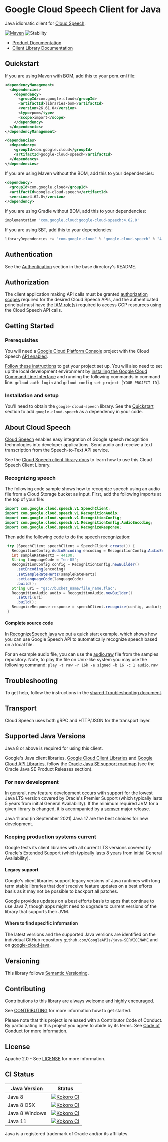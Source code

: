 # Google Cloud Speech Client for Java

Java idiomatic client for [Cloud Speech][product-docs].

[![Maven][maven-version-image]][maven-version-link]
![Stability][stability-image]

- [Product Documentation][product-docs]
- [Client Library Documentation][javadocs]


## Quickstart


If you are using Maven with [BOM][libraries-bom], add this to your pom.xml file:

```xml
<dependencyManagement>
  <dependencies>
    <dependency>
      <groupId>com.google.cloud</groupId>
      <artifactId>libraries-bom</artifactId>
      <version>26.61.0</version>
      <type>pom</type>
      <scope>import</scope>
    </dependency>
  </dependencies>
</dependencyManagement>

<dependencies>
  <dependency>
    <groupId>com.google.cloud</groupId>
    <artifactId>google-cloud-speech</artifactId>
  </dependency>
</dependencies>
```

If you are using Maven without the BOM, add this to your dependencies:


```xml
<dependency>
  <groupId>com.google.cloud</groupId>
  <artifactId>google-cloud-speech</artifactId>
  <version>4.62.0</version>
</dependency>
```

If you are using Gradle without BOM, add this to your dependencies:

```Groovy
implementation 'com.google.cloud:google-cloud-speech:4.62.0'
```

If you are using SBT, add this to your dependencies:

```Scala
libraryDependencies += "com.google.cloud" % "google-cloud-speech" % "4.62.0"
```

## Authentication

See the [Authentication][authentication] section in the base directory's README.

## Authorization

The client application making API calls must be granted [authorization scopes][auth-scopes] required for the desired Cloud Speech APIs, and the authenticated principal must have the [IAM role(s)][predefined-iam-roles] required to access GCP resources using the Cloud Speech API calls.

## Getting Started

### Prerequisites

You will need a [Google Cloud Platform Console][developer-console] project with the Cloud Speech [API enabled][enable-api].

[Follow these instructions][create-project] to get your project set up. You will also need to set up the local development environment by
[installing the Google Cloud Command Line Interface][cloud-cli] and running the following commands in command line:
`gcloud auth login` and `gcloud config set project [YOUR PROJECT ID]`.

### Installation and setup

You'll need to obtain the `google-cloud-speech` library.  See the [Quickstart](#quickstart) section
to add `google-cloud-speech` as a dependency in your code.

## About Cloud Speech


[Cloud Speech][product-docs] enables easy integration of Google speech recognition technologies into developer applications. Send audio and receive a text transcription from the Speech-to-Text API service.

See the [Cloud Speech client library docs][javadocs] to learn how to
use this Cloud Speech Client Library.


### Recognizing speech
The following code sample shows how to recognize speech using an audio file from a Cloud Storage bucket as input.
First, add the following imports at the top of your file:

```java
import com.google.cloud.speech.v1.SpeechClient;
import com.google.cloud.speech.v1.RecognitionAudio;
import com.google.cloud.speech.v1.RecognitionConfig;
import com.google.cloud.speech.v1.RecognitionConfig.AudioEncoding;
import com.google.cloud.speech.v1.RecognizeResponse;
```
Then add the following code to do the speech recognization:
```java
 try (SpeechClient speechClient = SpeechClient.create()) {
   RecognitionConfig.AudioEncoding encoding = RecognitionConfig.AudioEncoding.FLAC;
   int sampleRateHertz = 44100;
   String languageCode = "en-US";
   RecognitionConfig config = RecognitionConfig.newBuilder()
     .setEncoding(encoding)
     .setSampleRateHertz(sampleRateHertz)
     .setLanguageCode(languageCode)
     .build();
   String uri = "gs://bucket_name/file_name.flac";
   RecognitionAudio audio = RecognitionAudio.newBuilder()
     .setUri(uri)
     .build();
   RecognizeResponse response = speechClient.recognize(config, audio);
 }
```

#### Complete source code

In [RecognizeSpeech.java](https://github.com/googleapis/google-cloud-java/blob/master/google-cloud-examples/src/main/java/com/google/cloud/examples/speech/snippets/RecognizeSpeech.java) we put a quick start example, which shows how you can use Google Speech API to automatically recognize speech based on a local file.

For an example audio file, you can use the [audio.raw](https://github.com/GoogleCloudPlatform/java-docs-samples/blob/master/speech/cloud-client/resources/audio.raw) file from the samples repository.
Note, to play the file on Unix-like system you may use the following command: `play -t raw -r 16k -e signed -b 16 -c 1 audio.raw`




## Troubleshooting

To get help, follow the instructions in the [shared Troubleshooting document][troubleshooting].

## Transport

Cloud Speech uses both gRPC and HTTP/JSON for the transport layer.

## Supported Java Versions

Java 8 or above is required for using this client.

Google's Java client libraries,
[Google Cloud Client Libraries][cloudlibs]
and
[Google Cloud API Libraries][apilibs],
follow the
[Oracle Java SE support roadmap][oracle]
(see the Oracle Java SE Product Releases section).

### For new development

In general, new feature development occurs with support for the lowest Java
LTS version covered by  Oracle's Premier Support (which typically lasts 5 years
from initial General Availability). If the minimum required JVM for a given
library is changed, it is accompanied by a [semver][semver] major release.

Java 11 and (in September 2021) Java 17 are the best choices for new
development.

### Keeping production systems current

Google tests its client libraries with all current LTS versions covered by
Oracle's Extended Support (which typically lasts 8 years from initial
General Availability).

#### Legacy support

Google's client libraries support legacy versions of Java runtimes with long
term stable libraries that don't receive feature updates on a best efforts basis
as it may not be possible to backport all patches.

Google provides updates on a best efforts basis to apps that continue to use
Java 7, though apps might need to upgrade to current versions of the library
that supports their JVM.

#### Where to find specific information

The latest versions and the supported Java versions are identified on
the individual GitHub repository `github.com/GoogleAPIs/java-SERVICENAME`
and on [google-cloud-java][g-c-j].

## Versioning


This library follows [Semantic Versioning](http://semver.org/).



## Contributing


Contributions to this library are always welcome and highly encouraged.

See [CONTRIBUTING][contributing] for more information how to get started.

Please note that this project is released with a Contributor Code of Conduct. By participating in
this project you agree to abide by its terms. See [Code of Conduct][code-of-conduct] for more
information.


## License

Apache 2.0 - See [LICENSE][license] for more information.

## CI Status

Java Version | Status
------------ | ------
Java 8 | [![Kokoro CI][kokoro-badge-image-2]][kokoro-badge-link-2]
Java 8 OSX | [![Kokoro CI][kokoro-badge-image-3]][kokoro-badge-link-3]
Java 8 Windows | [![Kokoro CI][kokoro-badge-image-4]][kokoro-badge-link-4]
Java 11 | [![Kokoro CI][kokoro-badge-image-5]][kokoro-badge-link-5]

Java is a registered trademark of Oracle and/or its affiliates.

[product-docs]: https://cloud.google.com/speech-to-text/docs/
[javadocs]: https://cloud.google.com/java/docs/reference/google-cloud-speech/latest/overview
[kokoro-badge-image-1]: http://storage.googleapis.com/cloud-devrel-public/java/badges/google-cloud-java/java7.svg
[kokoro-badge-link-1]: http://storage.googleapis.com/cloud-devrel-public/java/badges/google-cloud-java/java7.html
[kokoro-badge-image-2]: http://storage.googleapis.com/cloud-devrel-public/java/badges/google-cloud-java/java8.svg
[kokoro-badge-link-2]: http://storage.googleapis.com/cloud-devrel-public/java/badges/google-cloud-java/java8.html
[kokoro-badge-image-3]: http://storage.googleapis.com/cloud-devrel-public/java/badges/google-cloud-java/java8-osx.svg
[kokoro-badge-link-3]: http://storage.googleapis.com/cloud-devrel-public/java/badges/google-cloud-java/java8-osx.html
[kokoro-badge-image-4]: http://storage.googleapis.com/cloud-devrel-public/java/badges/google-cloud-java/java8-win.svg
[kokoro-badge-link-4]: http://storage.googleapis.com/cloud-devrel-public/java/badges/google-cloud-java/java8-win.html
[kokoro-badge-image-5]: http://storage.googleapis.com/cloud-devrel-public/java/badges/google-cloud-java/java11.svg
[kokoro-badge-link-5]: http://storage.googleapis.com/cloud-devrel-public/java/badges/google-cloud-java/java11.html
[stability-image]: https://img.shields.io/badge/stability-stable-green
[maven-version-image]: https://img.shields.io/maven-central/v/com.google.cloud/google-cloud-speech.svg
[maven-version-link]: https://central.sonatype.com/artifact/com.google.cloud/google-cloud-speech/4.62.0
[authentication]: https://github.com/googleapis/google-cloud-java#authentication
[auth-scopes]: https://developers.google.com/identity/protocols/oauth2/scopes
[predefined-iam-roles]: https://cloud.google.com/iam/docs/understanding-roles#predefined_roles
[iam-policy]: https://cloud.google.com/iam/docs/overview#cloud-iam-policy
[developer-console]: https://console.developers.google.com/
[create-project]: https://cloud.google.com/resource-manager/docs/creating-managing-projects
[cloud-cli]: https://cloud.google.com/cli
[troubleshooting]: https://github.com/googleapis/google-cloud-java/blob/main/TROUBLESHOOTING.md
[contributing]: https://github.com/googleapis/google-cloud-java/blob/main/CONTRIBUTING.md
[code-of-conduct]: https://github.com/googleapis/google-cloud-java/blob/main/CODE_OF_CONDUCT.md#contributor-code-of-conduct
[license]: https://github.com/googleapis/google-cloud-java/blob/main/LICENSE

[enable-api]: https://console.cloud.google.com/flows/enableapi?apiid=speech.googleapis.com
[libraries-bom]: https://github.com/GoogleCloudPlatform/cloud-opensource-java/wiki/The-Google-Cloud-Platform-Libraries-BOM
[shell_img]: https://gstatic.com/cloudssh/images/open-btn.png

[semver]: https://semver.org/
[cloudlibs]: https://cloud.google.com/apis/docs/client-libraries-explained
[apilibs]: https://cloud.google.com/apis/docs/client-libraries-explained#google_api_client_libraries
[oracle]: https://www.oracle.com/java/technologies/java-se-support-roadmap.html
[g-c-j]: http://github.com/googleapis/google-cloud-java
